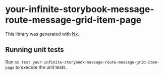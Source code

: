 # your-infinite-storybook-message-route-message-grid-item-page

This library was generated with [Nx](https://nx.dev).

## Running unit tests

Run `nx test your-infinite-storybook-message-route-message-grid-item-page` to execute the unit tests.
